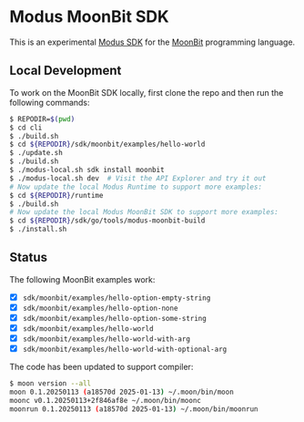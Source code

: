 # Modus MoonBit SDK

This is an experimental [Modus SDK] for the [MoonBit] programming language.

[Modus SDK]: https://github.com/gmlewis/modus
[MoonBit]: https://www.moonbitlang.com/

## Local Development

To work on the MoonBit SDK locally, first clone the repo and then run the following commands:

```bash
$ REPODIR=$(pwd)
$ cd cli
$ ./build.sh
$ cd ${REPODIR}/sdk/moonbit/examples/hello-world
$ ./update.sh
$ ./build.sh
$ ./modus-local.sh sdk install moonbit
$ ./modus-local.sh dev  # Visit the API Explorer and try it out
# Now update the local Modus Runtime to support more examples:
$ cd ${REPODIR}/runtime
$ ./build.sh
# Now update the local Modus MoonBit SDK to support more examples:
$ cd ${REPODIR}/sdk/go/tools/modus-moonbit-build
$ ./install.sh
```

## Status

The following MoonBit examples work:

- [x] `sdk/moonbit/examples/hello-option-empty-string`
- [x] `sdk/moonbit/examples/hello-option-none`
- [x] `sdk/moonbit/examples/hello-option-some-string`
- [x] `sdk/moonbit/examples/hello-world`
- [x] `sdk/moonbit/examples/hello-world-with-arg`
- [x] `sdk/moonbit/examples/hello-world-with-optional-arg`

The code has been updated to support compiler:

```bash
$ moon version --all
moon 0.1.20250113 (a18570d 2025-01-13) ~/.moon/bin/moon
moonc v0.1.20250113+2f846af8e ~/.moon/bin/moonc
moonrun 0.1.20250113 (a18570d 2025-01-13) ~/.moon/bin/moonrun
```
